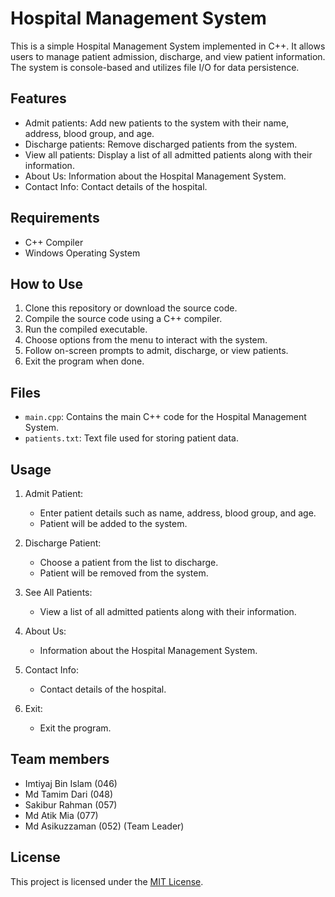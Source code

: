 # Hospital Management System

This is a simple Hospital Management System implemented in C++. It allows users to manage patient admission, discharge, and view patient information. The system is console-based and utilizes file I/O for data persistence.

## Features

- Admit patients: Add new patients to the system with their name, address, blood group, and age.
- Discharge patients: Remove discharged patients from the system.
- View all patients: Display a list of all admitted patients along with their information.
- About Us: Information about the Hospital Management System.
- Contact Info: Contact details of the hospital.

## Requirements

- C++ Compiler
- Windows Operating System

## How to Use

1. Clone this repository or download the source code.
2. Compile the source code using a C++ compiler.
3. Run the compiled executable.
4. Choose options from the menu to interact with the system.
5. Follow on-screen prompts to admit, discharge, or view patients.
6. Exit the program when done.

## Files

- `main.cpp`: Contains the main C++ code for the Hospital Management System.
- `patients.txt`: Text file used for storing patient data.

## Usage

1. Admit Patient:
   - Enter patient details such as name, address, blood group, and age.
   - Patient will be added to the system.

2. Discharge Patient:
   - Choose a patient from the list to discharge.
   - Patient will be removed from the system.

3. See All Patients:
   - View a list of all admitted patients along with their information.

4. About Us:
   - Information about the Hospital Management System.

5. Contact Info:
   - Contact details of the hospital.

6. Exit:
   - Exit the program.

## Team members

- Imtiyaj Bin Islam (046)
- Md Tamim Dari (048)
- Sakibur Rahman (057)
- Md Atik Mia (077)
- Md Asikuzzaman (052) (Team Leader)

## License

This project is licensed under the [MIT License](LICENSE).
